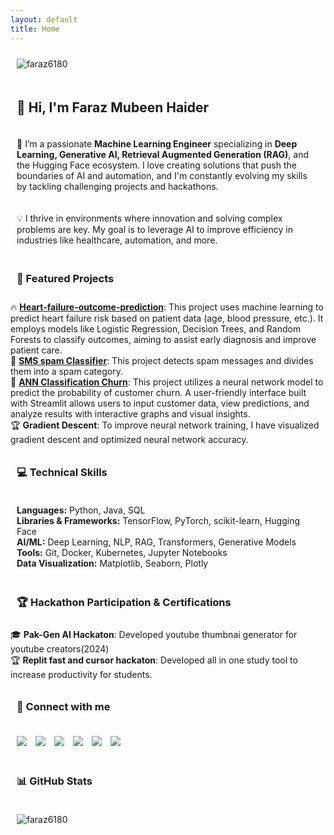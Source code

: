 ```yaml
---
layout: default
title: Home
---
```



<!-- Profile Views -->
<p align="left">
  <img src="https://komarev.com/ghpvc/?username=faraz6180&label=Profile%20views&color=0e75b6&style=flat" alt="faraz6180" />
</p>

<!-- Introduction -->
<h2>👋 Hi, I'm Faraz Mubeen Haider</h2>
<p>
  🌱 I’m a passionate <strong>Machine Learning Engineer</strong> specializing in <strong>Deep Learning, Generative AI, Retrieval Augmented Generation (RAG)</strong>, and the Hugging Face ecosystem. I love creating solutions that push the boundaries of AI and automation, and I'm constantly evolving my skills by tackling challenging projects and hackathons.
</p>
<p>💡 I thrive in environments where innovation and solving complex problems are key. My goal is to leverage AI to improve efficiency in industries like healthcare, automation, and more.</p>

<!-- Featured Projects -->
<h3>🚀 Featured Projects</h3>
<ul>
  <li>🔥 <strong><a href="https://github.com/Faraz6180/Hearth-failure-outcome-prediction">Heart-failure-outcome-prediction</a></strong>: This project uses machine learning to predict heart failure risk based on patient data (age, blood pressure, etc.). It employs models like Logistic Regression, Decision Trees, and Random Forests to classify outcomes, aiming to assist early diagnosis and improve patient care.</li>
  <li>🤖 <strong><a href="https://github.com/Faraz6180/SMS-Spam_Classifier">SMS spam Classifier</a></strong>: This project detects spam messages and divides them into a spam category.</li>
  <li>🤖 <strong><a href="https://github.com/Faraz6180/ANN-Classification-Churn">ANN Classification Churn</a></strong>: This project utilizes a neural network model to predict the probability of customer churn. A user-friendly interface built with Streamlit allows users to input customer data, view predictions, and analyze results with interactive graphs and visual insights.</li>
  <li>🏆 <strong>Gradient Descent</strong>: To improve neural network training, I have visualized gradient descent and optimized neural network accuracy.</li>
</ul>


<!-- Technical Skills -->
<h3>💻 Technical Skills</h3>
<p>
  <strong>Languages:</strong> Python, Java, SQL<br>
  <strong>Libraries & Frameworks:</strong> TensorFlow, PyTorch, scikit-learn, Hugging Face<br>
  <strong>AI/ML:</strong> Deep Learning, NLP, RAG, Transformers, Generative Models<br>
  <strong>Tools:</strong> Git, Docker, Kubernetes, Jupyter Notebooks<br>
  <strong>Data Visualization:</strong> Matplotlib, Seaborn, Plotly<br>
</p>

<!-- Hackathon Participation & Certifications -->
<h3>🏆 Hackathon Participation & Certifications</h3>
<ul>
  <li>🎓 <strong>Pak-Gen AI Hackaton</strong>: Developed youtube thumbnai generator for youtube creators(2024)</li>
  <li>🏆 <strong>Replit fast and cursor hackaton</strong>: Developed all in one study tool to increase productivity for students.</li>
</ul>

<!-- Social Links -->
<h3>🔗 Connect with me</h3>
<p align="left">
  <a href="https://www.linkedin.com/in/faraz-mubeen-software-engineer/" target="_blank"><img src="https://img.shields.io/badge/LinkedIn-blue?style=flat-square&logo=Linkedin&logoColor=white"></a>
  <a href="https://github.com/Faraz6180" target="_blank"><img src="https://img.shields.io/badge/GitHub-black?style=flat-square&logo=github&logoColor=white"></a>
  <a href="https://www.kaggle.com/faraz618" target="_blank"><img src="https://img.shields.io/badge/Kaggle-blue?style=flat-square&logo=kaggle&logoColor=white"></a>
  <a href="https://www.youtube.com/FARAZHere" target="_blank"><img src="https://img.shields.io/badge/YouTube-red?style=flat-square&logo=youtube&logoColor=white"></a>
  <a href="https://leetcode.com/u/farazmubeen902/" target="_blank"><img src="https://img.shields.io/badge/LeetCode-lightgrey?style=flat-square&logo=leetcode&logoColor=white"></a>
  <a href="https://medium.com/@farazmubeen902" target="_blank"><img src="https://img.shields.io/badge/Medium-black?style=flat-square&logo=medium&logoColor=white"></a>
</p>



<!-- GitHub Stats -->
<h3>📊 GitHub Stats</h3>
<p align="left">
  <img src="https://github-readme-stats.vercel.app/api?username=faraz6180&show_icons=true&theme=radical" alt="faraz6180" />
</p>

<!-- Styling -->
<style>
  h2, h3, p {
    text-align: left;
    padding: 10px;
  }
  p img {
    padding-right: 10px;
  }
  ul {
    list-style-type: none;
    padding-left: 0;
  }
</style>
